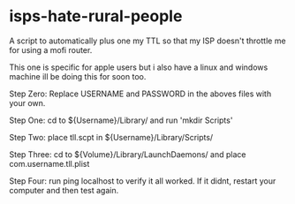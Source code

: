 # isps-hate-rural-people
A script to automatically plus one my TTL so that my ISP doesn't throttle me for using a mofi router.

This one is specific for apple users but i also have a linux and windows machine ill be doing this for soon too.

Step Zero: Replace USERNAME and PASSWORD in the aboves files with your own.

Step One: cd to ${Username}/Library/ and run 'mkdir Scripts'

Step Two: place tll.scpt in ${Username}/Library/Scripts/

Step Three: cd to ${Volume}/Library/LaunchDaemons/ and place com.username.tll.plist

Step Four: run ping localhost to verify it all worked. If it didnt, restart your computer and then test again.
